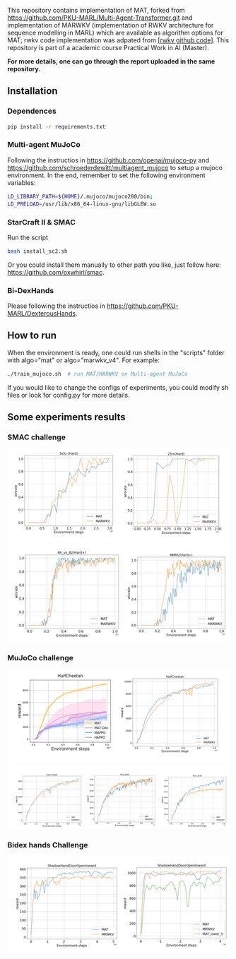 

This repository contains implementation of MAT, forked from https://github.com/PKU-MARL/Multi-Agent-Transformer.git and implementation of MARWKV (implementation of RWKV architecture for sequence modelling in MARL) which are available as algorithm options for MAT; rwkv code implementation was adpated from [[rwkv github code]](https://github.com/BlinkDL/RWKV-LM). This repository is part of a academic course Practical Work in AI (Master).

**For more details, one can go through the report uploaded in the same repository.**



## Installation

### Dependences
``` Bash
pip install -r requirements.txt
```

### Multi-agent MuJoCo
Following the instructios in https://github.com/openai/mujoco-py and https://github.com/schroederdewitt/multiagent_mujoco to setup a mujoco environment. In the end, remember to set the following environment variables:
``` Bash
LD_LIBRARY_PATH=${HOME}/.mujoco/mujoco200/bin;
LD_PRELOAD=/usr/lib/x86_64-linux-gnu/libGLEW.so
```

### StarCraft II & SMAC
Run the script
``` Bash
bash install_sc2.sh
```
Or you could install them manually to other path you like, just follow here: https://github.com/oxwhirl/smac.


### Bi-DexHands 
Please following the instructios in https://github.com/PKU-MARL/DexterousHands. 



## How to run
When the environment is ready, one could run shells in the "scripts" folder with algo="mat" or algo="marwkv_v4". For example:
``` Bash
./train_mujoco.sh  # run MAT/MARWKV on Multi-agent MuJoCo
```
If you would like to change the configs of experiments, you could modify sh files or look for config.py for more details.

## Some experiments results

### SMAC challenge
![Perfromance of MAT and MARWKV hard SMAC maps](images/hard_smac.jpg)
![Performance of MAT and MARWKV on very hard SMAC maps](images/hard_plus_smac.jpg)

### MuJoCo challenge
![Performance on halfcheetah challenge](images/mujoco_mat_rwkv.jpg)
![Performance on halfcheetah with disabled joints](images/disabled_rwkv.JPG)

### Bidex hands Challenge
![Perfromance on bidex hands challenges](images/bidex2.JPG)
